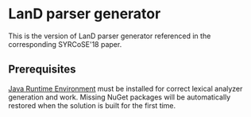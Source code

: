 # LanD parser generator
This is the version of LanD parser generator referenced in the corresponding SYRCoSE'18 paper. 
## Prerequisites
[Java Runtime Environment](http://www.oracle.com/technetwork/java/javase/downloads/jre8-downloads-2133155.html) must be installed for correct lexical analyzer generation and work.
Missing NuGet packages will be automatically restored when the solution is built for the first time.
